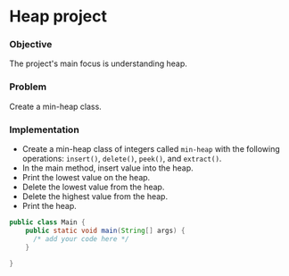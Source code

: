 # Heap project

### Objective
The project's main focus is understanding heap.

### Problem
Create a min-heap class.

### Implementation
- Create a min-heap class of integers called `min-heap` with the following operations: `insert()`, `delete()`, `peek()`, and `extract()`.
- In the main method, insert value into the heap.
- Print the lowest value on the heap.
- Delete the lowest value from the heap.
- Delete the highest value from the heap.
- Print the heap.     
``` java
public class Main {
    public static void main(String[] args) {
      /* add your code here */
    }

}
```
